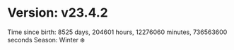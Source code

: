 # Version: v23.4.2
Time since birth: 8525 days, 204601 hours, 12276060 minutes, 736563600 seconds
Season: Winter ❄️
